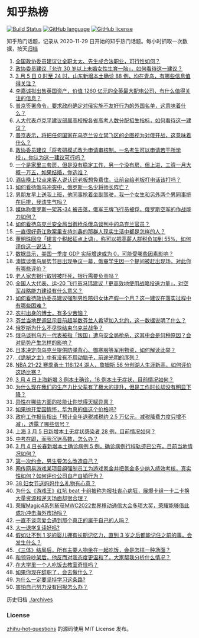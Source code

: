 # 知乎热榜
[![Build Status](https://github.com/ToWeLong/zhihu-hot-questions/workflows/CI/badge.svg)](https://github.com/ToWeLong/zhihu-hot-questions/actions)
[![GitHub language](https://img.shields.io/badge/language-golang-orange.svg)](https://golang.org/)
[![GitHub license](https://img.shields.io/github/license/ToWeLong/zhihu-hot-questions)](https://github.com/ToWeLong/zhihu-hot-questions/blob/main/LICENSE)

知乎热门话题，记录从 2020-11-29 日开始的知乎热门话题。每小时抓取一次数据，按天[归档](./archives)

<!-- BEGIN -->

1. [全国政协委员建议让全职太太、先生成合法职业，可行性如何？](https://www.zhihu.com/question/520326339)
1. [政协委员建议「允许 30 岁以上未婚女性生育一胎」，如何看待这一建议？](https://www.zhihu.com/question/520189254)
1. [3 月 5 日 0 时至 24 时，山东新增本土确诊 88 例，均在青岛，有哪些信息值得关注？](https://www.zhihu.com/question/520308067)
1. [李嘉诚拟出售英国资产，价值 1260 亿元的全英最大配电公司，有什么值得关注的信息？](https://www.zhihu.com/question/520170853)
1. [普京签署命令，要求政府确定对俄实施不友好行为的外国名单，这意味着什么？](https://www.zhihu.com/question/520314720)
1. [人大代表卢克平建议部属高校按各省高考人数分配招生指标，如何看待这一建议？](https://www.zhihu.com/question/520341601)
1. [普京表示，将把任何国家在乌克兰设立禁飞区的企图视为对俄开战，这意味着什么？](https://www.zhihu.com/question/520241406)
1. [政协委员建议「将考研模式改为申请审核制，一名考生可以申请若干所学校」，你认为这一建议可行吗？](https://www.zhihu.com/question/520192297)
1. [一个是家里三套房，但是没有稳定工作，另一个没有房，但上进，工资一月大概一万五，如果结婚，你选谁？](https://www.zhihu.com/question/520152269)
1. [酒店晚上12点来客人说认识老板想免费住，让前台给老板打电话该打吗？](https://www.zhihu.com/question/519105252)
1. [如何看待俄乌冲突中，俄罗斯一名少将师长阵亡？](https://www.zhihu.com/question/520013172)
1. [男朋友早上送我上班，他同事抢着坐副驾驶，我一个女生和另外两个男同事挤在后排，我该生气吗？](https://www.zhihu.com/question/511419096)
1. [媒体称俄罗斯一架苏-34 被击落，俄军王牌飞行员被俘，俄罗斯空军的作战能力如何？](https://www.zhihu.com/question/520344855)
1. [如何看待乌克兰安全局当街枪杀俄乌谈判中的乌克兰官员？](https://www.zhihu.com/question/520266699)
1. [一直很好奇江歌案里支持刘鑫的那群人现实生活中都是怎样的人？](https://www.zhihu.com/question/519150844)
1. [董明珠回应「建言个税起征点上调」，称可以把高薪人群税负加到 55%，如何评价这一说法？](https://www.zhihu.com/question/520355335)
1. [数据显示，美国一季度 GDP 实际增速或为 0，可能受哪些因素影响？](https://www.zhihu.com/question/519660815)
1. [澳媒谈俄乌局势节目出现争议一幕，俄裔学生因一个提问被赶出现场，对此你有哪些评价？](https://www.zhihu.com/question/520134080)
1. [老人家去银行取钱被吓死，银行需要负责吗？](https://www.zhihu.com/question/519750060)
1. [全国人大代表、运-20 飞行员冯玮建议「更高效地使用战略投送力量」，对空军战略能力建设有什么意义？](https://www.zhihu.com/question/519958214)
1. [如何看待政协委员建议强制男性陪妇女休产假一个月？这一建议在落实过程中有哪些困难？](https://www.zhihu.com/question/520147183)
1. [农村出身的博士，有多少苦恼？](https://www.zhihu.com/question/53772121)
1. [芬兰当地民调显示目前超半数芬兰人希望加入北约，这一数据说明了什么？](https://www.zhihu.com/question/519459143)
1. [俄罗斯为什么不尽快结束乌克兰战争？](https://www.zhihu.com/question/519867088)
1. [俄乌谈判乌方一代表被指「叛国」遭乌安全局枪杀，这其中会是何种原因？会对局势产生怎样的影响？](https://www.zhihu.com/question/520264906)
1. [日本决定向乌克兰提供防弹背心、御寒服等军用物资，如何解读此举？](https://www.zhihu.com/question/520234284)
1. [《诡秘之主》中有没有不用动脑子，前途光明的序列？](https://www.zhihu.com/question/517699312)
1. [NBA 21-22 赛季勇士 116:124 湖人，詹姆斯 56 分创湖人生涯新高，如何评价这场比赛？](https://www.zhihu.com/question/520309216)
1. [3 月 4 日上海新增 3 例本土确诊，16 例本土无症状，目前情况如何？](https://www.zhihu.com/question/520125095)
1. [为什么现在我们的生产力比父辈有了极大的提升，但是工作时长却没有明显下降？](https://www.zhihu.com/question/519738515)
1. [异性在哪些方面的技能让你觉得天赋异禀？](https://www.zhihu.com/question/520158474)
1. [如果抛开爱国情怀，华为真的值这个价格吗?](https://www.zhihu.com/question/515222534)
1. [政府工作报告指出「预计全年退税减税约 2.5 万亿元，减税降费力度只增不减」，透露了哪些信号？](https://www.zhihu.com/question/520133753)
1. [上海 3 月 5 日新增本土无症状感染者 28 例，目前情况如何？](https://www.zhihu.com/question/520309058)
1. [中考在即，而我沉迷高数，怎么办？](https://www.zhihu.com/question/519618285)
1. [3 月 4 日长春新增本土确诊病例 5 例，确诊病例行程轨迹已公布，目前当地情况如何？](https://www.zhihu.com/question/520158898)
1. [第一次约会，男生要怎么改造自己？](https://www.zhihu.com/question/519648887)
1. [网传网易游戏某项目组强制员工为游戏氪金并把氪金多少纳入绩效考核，真实性如何？如何评价公司自产自销行为？](https://www.zhihu.com/question/519980623)
1. [38 妇女节送妈妈什么礼物有心意？](https://www.zhihu.com/question/373279523)
1. [为什么《游戏王》红坑 beat 卡组被称为报社丧心病狂，展爆卡组一卡二卡换大量资源和逆天场面却很合理？](https://www.zhihu.com/question/519085816)
1. [荣耀Magic4系列斩获MWC2022世界移动通信大会多项大奖，荣耀能够借此成功冲击海外市场吗？](https://www.zhihu.com/question/520207578)
1. [一直不谈恋爱会遇到那个真正的属于自己的人吗？](https://www.zhihu.com/question/520123853)
1. [大一退学复读好吗?](https://www.zhihu.com/question/520333172)
1. [假如让不到 1 岁的婴儿拥有长期记忆力，直到 3 岁之后都能记住之前的事，会发生什么？](https://www.zhihu.com/question/517721265)
1. [《三体》结局后，所有主要人物坐在一起吃饭，会是怎样一种场面？](https://www.zhihu.com/question/518016021)
1. [和领导吵架后，他反而对我态度更温和了，大家帮我分析什么情况？](https://www.zhihu.com/question/519939102)
1. [在大学里一个人吃饭去教室奇怪吗？](https://www.zhihu.com/question/519805639)
1. [如果你现在辞职了，会去做什么？](https://www.zhihu.com/question/518430486)
1. [为什么一定要坚持学习这条路?](https://www.zhihu.com/question/520286508)
1. [害怕自己努力没有回报怎么办？](https://www.zhihu.com/question/520063837)

<!-- END -->

历史归档 [./archives](./archives)


### License
[zhihu-hot-questions](https://github.com/towelong/zhihu-hot-questions) 的源码使用 MIT License 发布。